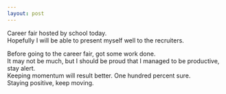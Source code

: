 ```yaml
---
layout: post
---
```


Career fair hosted by school today.   
Hopefully I will be able to present myself well to the recruiters.  
  


Before going to the career fair, got some work done.  
It may not be much, but I should be proud that I managed to be productive, stay alert.  
Keeping momentum will result better. One hundred percent sure.  
Staying positive, keep moving.  
